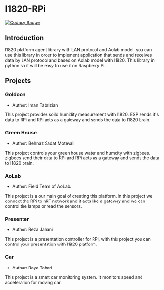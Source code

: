 # I1820-RPi
[![Codacy Badge](https://img.shields.io/codacy/grade/2f9b3cc824ba40cc8b58f1596a08d49d.svg?style=flat-square)](https://www.codacy.com/project/i1820/Aolab.LAN.Agent/dashboard)

## Introduction
I1820 platform agent library with LAN protocol and Aolab model.
you can use this library in order to implement application that sends and receives data by LAN protocol
and based on Aolab model with I1820. This library in python so it will be easy to use it on Raspberry Pi.

## Projects
### Goldoon
- Author: Iman Tabrizian

This project provides soild humidity measurement with I1820.
ESP sends it's data to RPi and RPi acts as a gateway and sends
the data to I1820 brain.

### Green House
- Author: Behnaz Sadat Motevali

This project controls your green house water and humdity with zigbees.
zigbees send their data to RPi and RPi acts as a gateway and sends
the data to I1820 brain.

### AoLab
- Author: Field Team of AoLab.

This project is a our main goal of creating this platform.
In this project we connect the RPi to nRF network and it acts like
a gateway and we can control the lamps or read the sensors.

### Presenter
- Author: Reza Jahani

This project is a presentation controller for RPi, with this project you can
control your presentation with I1820 platform.

### Car
- Author: Roya Taheri

This project is a smart car monitoring system. It monitors speed and acceleration for moving car.

